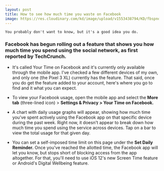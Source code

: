 ```yaml
---
layout: post
title: How to see how much time you waste on Facebook
image: https://res.cloudinary.com/kd/image/upload/v1553438794/KD/fbspnd.jpg
---
```

`You probably don't want to know, but it's a good idea you do.`

### Facebook has begun rolling out a feature that shows you how much time you spend using the social network, as first reported by TechCrunch. 

* It's called Your Time on Facebook and it's currently only available through the mobile app. I've checked a few different devices of my own, and only one (the Pixel 3 XL) currently has the feature. That said, once you do get the feature added to your account, here's where you go to find and it what you can expect.

* To view your Facebook usage, open the mobile app and select the **More tab** (three-lined icon) > **Settings & Privacy > Your Time on Facebook.**

* A chart with daily usage graphs will appear, showing how much time you've spent actively using the Facebook app on that specific device during the past week. Right now, it doesn't appear to break down how much time you spend using the service across devices. Tap on a bar to view the total usage for that given day.

* You can set a self-imposed time limit on this page under the **Set Daily Reminder.** Once you've reached the allotted time, the Facebook app will let you know, but stops short of blocking access from the app altogether. For that, you'll need to use iOS 12's new Screen Time feature or Android's Digital Wellbeing feature.
